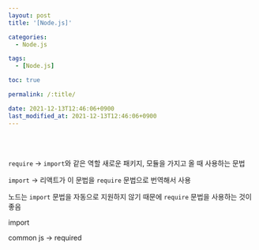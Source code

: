 ```yaml
---
layout: post
title: '[Node.js]'

categories: 
  - Node.js

tags: 
  - [Node.js]

toc: true

permalink: /:title/

date: 2021-12-13T12:46:06+0900
last_modified_at: 2021-12-13T12:46:06+0900
---
```


<br>
<br>

`require` -> `import`와 같은 역할 새로운 패키지, 모듈을 가지고 올 때 사용하는 문법

`import` -> 리액트가 이 문법을 `require` 문법으로 번역해서 사용

노드는 `import` 문법을 자동으로 지원하지 않기 때문에 `require` 문법을 사용하는 것이 좋음

import

common js -> required